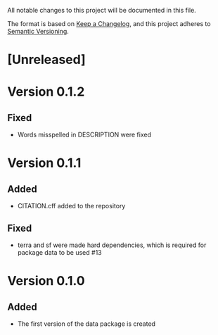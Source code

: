 All notable changes to this project will be documented in this file.

The format is based on [Keep a Changelog](https://keepachangelog.com/en/1.1.0/),
and this project adheres to [Semantic Versioning](https://semver.org/spec/v2.0.0.html).

# [Unreleased]

# Version 0.1.2

## Fixed

- Words misspelled in DESCRIPTION were fixed 

# Version 0.1.1

## Added

- CITATION.cff added to the repository

## Fixed

- terra and sf were made hard dependencies, which is required for package data to be used #13

# Version 0.1.0

## Added

- The first version of the data package is created
